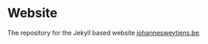 # Website
The repository for the Jekyll based website <a href="https://www.johannesweytjens.be/">johannesweytjens.be</a>.
